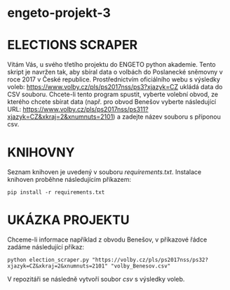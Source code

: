 # engeto-projekt-3
# ELECTIONS SCRAPER
Vítám Vás, u svého třetího projektu do ENGETO python akademie.
Tento skript je navržen tak, aby sbíral data o volbách do Poslanecké sněmovny v roce 2017 v České republice. Prostřednictvím oficiálního webu s výsledky voleb: https://www.volby.cz/pls/ps2017nss/ps3?xjazyk=CZ ukládá data do CSV souboru. Chcete-li tento program spustit, vyberte volební obvod, ze kterého chcete sbírat data (např. pro obvod Benešov vyberte následující URL: https://www.volby.cz/pls/ps2017nss/ps311?xjazyk=CZ&xkraj=2&xnumnuts=2101) a zadejte název souboru s příponou csv.

# KNIHOVNY
Seznam knihoven je uvedený v souboru _requirements.txt_. Instalace knihoven proběhne následujícím příkazem:
```
pip install -r requirements.txt
```

# UKÁZKA PROJEKTU
Chceme-li informace například z obvodu Benešov, v příkazové řádce zadáme následující příkaz:
```
python election_scraper.py "https://volby.cz/pls/ps2017nss/ps32?xjazyk=CZ&xkraj=2&xnumnuts=2101" "volby_Benesov.csv"
```
V repozitáři se následně vytvoří soubor _csv_ s výsledky voleb.
